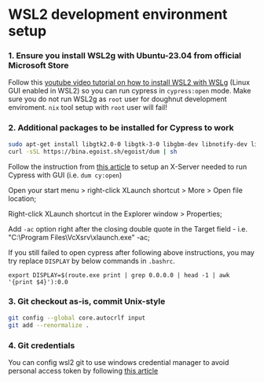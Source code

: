 # WSL2 development environment setup

### 1. Ensure you install WSL2g with Ubuntu-23.04 from official Microsoft Store

Follow this [youtube video tutorial on how to install WSL2 with WSLg](https://www.youtube.com/watch?v=FQ6ahcJOVz0) (Linux GUI enabled in WSL2) so you can run cypress in `cypress:open` mode.
Make sure you do not run WSL2g as `root` user for doughnut development enviroment. `nix` tool setup with `root` user will fail!

### 2. Additional packages to be installed for Cypress to work

```bash
sudo apt-get install libgtk2.0-0 libgtk-3-0 libgbm-dev libnotify-dev libgconf-2-4 libnss3 libxss1 libasound2 libxtst6 xauth xvfb
curl -sSL https://bina.egoist.sh/egoist/dum | sh
```

Follow the instruction from [this article](https://shouv.medium.com/how-to-run-cypress-on-wsl2-989b83795fb6) to setup an X-Server needed to run Cypress with GUI (i.e. `dum cy:open`)

Open your start menu > right-click XLaunch shortcut > More > Open file location;

Right-click XLaunch shortcut in the Explorer window > Properties;

Add `-ac` option right after the closing double quote in the Target field - i.e. "C:\Program Files\VcXsrv\xlaunch.exe" -ac;

If you still failed to open cypress after following above instructions, you may try replace `DISPLAY` by below commands in `.bashrc`.

```
export DISPLAY=$(route.exe print | grep 0.0.0.0 | head -1 | awk '{print $4}'):0.0
```

### 3. Git checkout as-is, commit Unix-style

```bash
git config --global core.autocrlf input
git add --renormalize .
```

### 4. Git credentials

You can config wsl2 git to use windows credential manager to avoid personal access token by following [this article](https://learn.microsoft.com/en-us/windows/wsl/tutorials/wsl-git)
